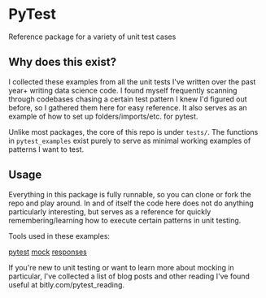 # PyTest
 Reference package for a variety of unit test cases
 
## Why does this exist?
I collected these examples from all the unit tests I've written over the past year+ writing data science code. I found myself frequently scanning through codebases chasing a certain test pattern I knew I'd figured out before, so I gathered them here for easy reference. It also serves as an example of how to set up folders/imports/etc. for pytest.
 
Unlike most packages, the core of this repo is under `tests/`. The functions in `pytest_examples` exist purely to serve as minimal working examples of patterns I want to test.


## Usage
Everything in this package is fully runnable, so you can clone or fork the repo and play around. In and of itself the code here does not do anything particularly interesting, but serves as a reference for quickly remembering/learning how to execute certain patterns in unit testing.


Tools used in these examples:

[pytest](https://docs.pytest.org/en/latest/)
[mock](https://docs.python.org/3/library/unittest.mock.html)
[responses](https://github.com/getsentry/responses)


If you're new to unit testing or want to learn more about mocking in particular, I've collected a list of blog posts and other reading I've found useful at bitly.com/pytest_reading.
